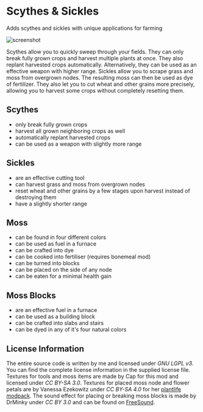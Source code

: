 # Scythes & Sickles
Adds scythes and sickles with unique applications for farming

![screenshot](screenshot.png)

Scythes allow you to quickly sweep through your fields. They can only break fully grown crops and harvest multiple plants at once.
They also replant harvested crops automatically. Alternatively, they can be used as an effective weapon with higher range.
Sickles allow you to scrape grass and moss from overgrown nodes. The resulting moss can then be used as dye of fertilizer.
They also let you to cut wheat and other grains more precisely, allowing you to harvest some crops without completely resetting them.

## Scythes
- only break fully grown crops
- harvest all grown neighboring crops as well
- automatically replant harvested crops
- can be used as a weapon with slightly more range

## Sickles
- are an effective cutting tool
- can harvest grass and moss from overgrown nodes
- reset wheat and other grains by a few stages upon harvest instead of destroying them
- have a slightly shorter range

## Moss
- can be found in four different colors
- can be used as fuel in a furnace
- can be crafted into dye
- can be cooked into fertiliser (requires bonemeal mod)
- can be turned into blocks
- can be placed on the side of any node
- can be eaten for a minimal health gain

## Moss Blocks
- are an effective fuel in a furnace
- can be used as a building block
- can be crafted into slabs and stairs
- can be dyed in any of it's four natural colors

## License Information
The entire source code is written by me and licensed under *GNU LGPL v3*. You can find the complete license information
in the supplied license file.
Textures for tools and moss items are made by Cap for this mod and licensed under *CC BY-SA 3.0*.
Textures for placed moss node and flower petals are by Vanessa Ezekowitz under *CC BY-SA 4.0* for her [plantlife modpack](https://forum.minetest.net/viewtopic.php?t=3898).
The sound effect for placing or breaking moss blocks is made by DrMinky under *CC BY 3.0* and can be found on [FreeSound](https://freesound.org/people/DrMinky/sounds/167073/).
